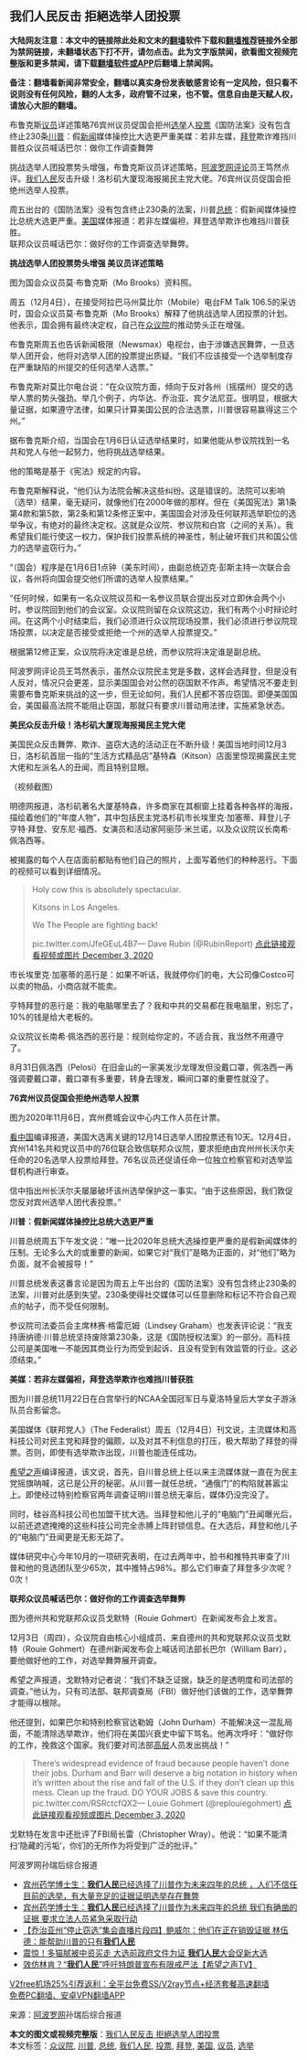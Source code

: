  <h2>我们人民反击 拒絕选举人团投票</h2> <p class="notice"><b>大陆网友注意：本文中的链接除此处和文末的<a href="https://github.com/bannedbook/fanqiang" >翻墙</a>软件下载和<a href="https://github.com/killgcd/justmysocks/blob/master/README.md">翻墙推荐</a>链接外全部为禁网链接，未翻墙状态下打不开，请勿点击。此为文字版禁闻，欲看图文视频完整版和更多禁闻，请下载<a href="https://github.com/bannedbook/fanqiang">翻墙软件或APP</a>后翻墙上禁闻网。</p><p>备注：翻墙看新闻非常安全，翻墙以真实身份发表敏感言论有一定风险，但只看不说则没有任何风险，翻的人太多，政府管不过来，也不管。信息自由是天赋人权，请放心大胆的翻墙。</b></p>  <div class="entry"> <p id="summary">布鲁克斯<a href="https://www.bannedbook.org/bnews/tag/%e8%ae%ae%e5%91%98/" class="st_tag internal_tag" rel="tag" title="标签 议员 下的日志">议员</a>详述策略76宾州议员促国会拒州<a href="https://www.bannedbook.org/bnews/tag/%e9%80%89%e4%b8%be/" class="st_tag internal_tag" rel="tag" title="标签 选举 下的日志">选举</a>人<a href="https://www.bannedbook.org/bnews/tag/%E6%8A%95%E7%A5%A8/" class="st_tag internal_tag" rel="tag" title="标签 投票 下的日志">投票</a>《国防法案》没有包含终止230条<a href="https://www.bannedbook.org/bnews/tag/%e5%b7%9d%e6%99%ae/" class="st_tag internal_tag" rel="tag" title="标签 川普 下的日志">川普</a>：假<span class='wp_keywordlink_affiliate'><a href="https://www.bannedbook.org/" title="新闻">新闻</a></span>媒体操控比大选更严重美媒：若非左媒，<a href="https://www.bannedbook.org/bnews/tag/%e6%8b%9c%e7%99%bb/" class="st_tag internal_tag" rel="tag" title="标签 拜登 下的日志">拜登</a>欺诈难挡川普胜众议员喊话巴尔：做你工作调查舞弊</p> <p>挑战选举人团投票势头增强，布鲁克斯议员详述策略，<span class='wp_keywordlink_affiliate'><a href="https://www.aboluowang.com/" title="阿波罗网" target="_blank">阿波罗网</a></span><span class='wp_keywordlink_affiliate'><a href="https://www.bannedbook.org/bnews/comments/" title="新闻评论" target="_blank">评论</a></span>员王笃然点评。<a href="https://www.bannedbook.org/bnews/tag/%E6%88%91%E4%BB%AC%E4%BA%BA%E6%B0%91/" class="st_tag internal_tag" rel="tag" title="标签 我们人民 下的日志">我们人民</a>反击升级！洛杉矶大厦现海报揭民主党大佬。76宾州议员促国会拒绝州选举人投票。</p> <p>周五出台的《国防法案》没有包含终止230条的法案，川普<a href="https://www.bannedbook.org/bnews/tag/%e6%80%bb%e7%bb%9f/" class="st_tag internal_tag" rel="tag" title="标签 总统 下的日志">总统</a>：假新闻媒体操控比总统大选更严重。<a href="https://www.bannedbook.org/bnews/tag/%e7%be%8e%e5%9b%bd/" class="st_tag internal_tag" rel="tag" title="标签 美国 下的日志">美国</a>媒体报道：若非左媒偏袒，拜登选举欺诈也难挡川普获胜。<br />联邦众议员喊话巴尔：做好你的工作调查选举舞弊。</p> <p><strong>挑战选举人团投票势头增强 美议员详述策略</strong></p> <p>图为国会众议员莫‧布鲁克斯（Mo Brooks）资料照。</p> <p>周五（12月4日），在接受阿拉巴马州莫比尔（Mobile）电台FM Talk 106.5的采访时，国会众议员莫‧布鲁克斯（Mo Brooks）解释了他挑战选举人团投票的计划。他表示，国会拥有最终决定权，自己在<a href="https://www.bannedbook.org/bnews/tag/%E4%BC%97%E8%AE%AE%E9%99%A2/" class="st_tag internal_tag" rel="tag" title="标签 众议院 下的日志">众议院</a>的推动势头正在增强。</p> <p>布鲁克斯周五也告诉新闻极限（Newsmax）电视台，由于涉嫌选民舞弊，一旦选举人团开会，他将对选举人团的投票提出质疑。“我们不应该接受一个选举制度存在严重缺陷的州提交的任何选举人选票。”</p> <p>布鲁克斯对莫比尔电台说：“在众议院方面，倾向于反对各州（摇摆州）提交的选举人票的势头强劲。举几个例子，内华达、乔治亚、宾夕法尼亚。很明显，根据大量证据，如果遵守法律，如果只计算美国公民的合法选票，川普很容易赢得这三个州。”</p> <p>据布鲁克斯介绍，当国会在1月6日认证选举结果时，如果他能从参议院找到一名共和党人与他一起努力，他将挑战选举结果。</p> <p>他的策略是基于《宪法》规定的内容。</p> <p>布鲁克斯解释说，“他们认为法院会解决这些纠纷。这是错误的。法院可以影响（选举）结果，毫无疑问，就像他们在2000年做的那样。但在《美国宪法》第1条第4款和第5款，第2条和第12条修正案中，美国国会对涉及任何联邦选举职位的选举争议，有绝对的最终决定权。这就是众议院、参议院和白宫（之间的关系）。我希望我们能行使这一权力，保护我们投票系统的神圣性，制止破坏我们共和国公信力的选举盗窃行为。”</p> <p>“（国会）程序是在1月6日1点钟（美东时间），由副总统迈克‧彭斯主持一次联合会议，各州将向国会提交他们所谓的选举人投票结果。”</p> <p>“任何时候，如果有一名众议院议员和一名参议员联合提出反对立即休会两个小时。参议院回到他们的会议室。众议院则留在众议院这边，我们有两个小时辩论时间。在这两个小时结束后，我们必须进行众议院现场投票，我们必须进行参议院现场投票，以决定是否接受或拒绝一个州的选举人投票提交。”</p>  <p>根据第12修正案，众议院将决定谁是总统，而参议院将决定谁是副总统。</p> <p>阿波罗网评论员王笃然表示，虽然众议院民主党是多数，这样会选拜登，但是没有人反对，情况只会更差，显示美国国会对公然的窃国默不作声。希望情况不要走到需要布鲁克斯来挑战的这一步，但无论如何，我们人民都不答应窃国。即便美国国会，美国最高法院不能阻止窃国，那就只有要求川普动用法律，实施紧急状态。</p> <p><strong>美民众反击升级！洛杉矶大厦现海报揭民主党大佬&nbsp;</strong></p> <p>美国民众反击舞弊、欺诈、盗窃大选的活动正在不断升级！美国当地时间12月3日，洛杉矶首屈一指的“生活方式精品店”基特森（Kitson）店面里惊现揭露民主党大佬和左派名人的丑闻，而且特别显眼。</p> <p>（视频截图）</p> <p>明德网报道，洛杉矶著名大厦基特森，许多商家在其橱窗上挂着各种各样的海报，描绘着他们的“年度人物”，其中包括民主党洛杉矶市长埃里克·加塞蒂、拜登儿子亨特·拜登、安东尼·福西、女演员和活动家阿丽莎·米兰诺，以及众议院议长南希·佩洛西等。</p> <p>被揭露的每个人在店面前都贴有他们自己的照片，上面写着他们的种种恶行。下面的视频可以看到详细情况。</p> <blockquote><p>Holy cow this is absolutely spectacular.</p> <p>Kitsons in Los Angeles.</p> <p>We The People are fighting back!</p> <p>                             pic.twitter.com/JfeGEuL4B7— Dave Rubin (@RubinReport) <a href="https://twitter.com/RubinReport/status/1334519768334950401?ref_src=twsrc%5Etfw">点此链接观看视频或图片 December 3, 2020</a></p></blockquote> <p>市长埃里克·加塞蒂的恶行是：如果不听话，我就停你们的电，大公司像Costco可以卖的物品，小商店就不能卖。</p> <p>亨特拜登的恶行是：我的电脑哪里去了？我和中共的交易都在我电脑里，别忘了，10%的钱是给大老板的。</p>  <p>众议院议长南希·佩洛西的恶行是：规则给你定的，不适合我，我当然不用遵守了。</p> <p><strong></strong></p> <p>8月31日佩洛西（Pelosi）在旧金山的一家美发沙龙理发但没戴口罩，佩洛西一再强调要戴口罩，戴口罩有多重要，转身去理发，瞬间口罩的重要性就没了。</p> <p><strong>76宾州议员促国会拒绝州选举人投票</strong></p> <p>图为2020年11月6日，宾州费城会议中心内工作人员在计票。</p> <p><span class='wp_keywordlink_affiliate'><a href="https://www.secretchina.com/" title="看中国" target="_blank">看中国</a></span>编译报道，美国大选离关键的12月14日选举人团投票还有10天。12月4日，宾州141名共和党议员中的76位联合致信联邦众议院，要求拒绝由宾州州长沃尔夫任命的20名选举人投票给拜登。76名议员还促请任命一位独立检察官和对选举监督机构进行审查。</p> <p>信中指出州长沃尔夫屡屡破坏该州选举保护这一事实。“由于这些原因，我们敦促您反对宾州选举人团代表投票。”</p> <p><strong>川普：假新闻媒体操控比总统大选更严重</strong></p> <p>川普总统周五下午发文说：“唯一比2020年总统大选操控更严重的是假新闻媒体的压制。无论多么大的或重要的新闻，如果它对“我们”是略为正面的，对“他们”略为负面，就不会被报导！”</p> <p>川普总统发表这番言论是因为周五上午出台的《国防法案》没有包含终止230条的法案，川普对此感到失望。230条使得社交媒体可以任意删除和标记不符合自己观点的帖子，而不受任何限制。</p> <p>参议院司法委员会主席林赛·格雷厄姆（Lindsey Graham）也发表评论说：“我支持唐纳德·川普总统坚持废除第230条，这是《国防授权法案》的一部分。高科技公司是美国唯一不能因其商业行为而受到起诉、且没有受到有效监管的行业。这必须结束。”</p> <p><strong>美媒：若非左媒偏袒，拜登选举欺诈也难挡川普获胜</strong></p> <p>图为川普总统11月22日在白宫举行的NCAA全国冠军日与夏洛特皇后大学女子游泳队员合影留念。</p>  <p>美国媒体《联邦党人》（The Federalist）周五（12月4日）刊文说，主流媒体和高科技公司对民主党和拜登的偏颇，以及对其不利信息的打压，极大帮助了拜登的得票。否则，即使有选举欺诈出现，川普也能连任成功。</p> <p><span class='wp_keywordlink_affiliate'><a href="https://www.soundofhope.org" title="希望之声" target="_blank">希望之声</a></span>编译报道，该文说，首先，自川普总统上任以来主流媒体就一直在为民主党摇旗呐喊，这已是公开的秘密。从川普一就任总统，“通俄门”的构陷就甚嚣尘上。即使经过特别检察官两年调查证明川普总统无辜后，媒体仍没完没了。</p> <p>同时，硅谷高科技公司也加盟干扰大选。当拜登和他儿子的“电脑门”丑闻曝光后，以前还遮遮掩掩的这些科技公司完全赤膊上阵封锁信息。在大选后，拜登和他儿子的“电脑门”丑闻更是无影无踪了。</p> <p>媒体研究中心今年10月的一项研究表明，在过去两年中，脸书和推特共审查了川普和他的竞选团队至少65次，其中推特占98%。那么它们审查了拜登多少次呢？0次！</p> <p><strong>联邦众议员喊话巴尔：做好你的工作调查选举舞弊</strong></p> <p>图为德州共和党联邦众议员戈默特（Rouie Gohmert）在新闻发布会上发言。</p> <p>12月3日（周四），众议院自由核心小组成员、来自德州的共和党联邦众议员戈默特（Rouie Gohmert）在德州新闻发布会上喊话司法部长巴尔（William Barr），要他做好他的工作，对选举舞弊展开调查。</p> <p>希望之声报道，戈默特对记者说：“我们不缺乏证据，缺乏的是透明度和司法部的调查。”他认为，只有司法部、联邦调查局（FBI）做好他们该做的工作，选举舞弊才能得以根除。</p> <p>他还提到，如果巴尔和特别检察官达勒姆（John Durham）不能解决这一混乱局面，不能清除选举欺诈，他们将在美国兴衰史中留下骂名。他再次呼吁：“做好你的工作，挽救这个国家。我们要对司法部<span class='wp_keywordlink_affiliate'><a href="https://www.bannedbook.org/bnews/ccpdope/" title="中共高层内幕" target="_blank">高层</a></span>人员发出挑战！”</p> <blockquote><p>There’s widespread evidence of fraud because people haven’t done their jobs. Durham and Barr will deserve a big notation in history when it’s written about the rise and fall of the U.S. if they don’t clean up this mess. Clean up the fraud. DO YOUR JOBS &amp; save this country. pic.twitter.com/RSRctcfQX2— Louie Gohmert (@replouiegohmert) <a href="https://twitter.com/replouiegohmert/status/1334610253091139584?ref_src=twsrc%5Etfw">点此链接观看视频或图片 December 3, 2020</a></p></blockquote> <p>戈默特在发言中还批评了FBI局长雷（Christopher Wray）。他说：“如果不能清扫‘隐藏的污垢’，你们的无所作为将受到广泛的批评。”</p> <p>阿波罗网孙瑞后综合报道</p> <ul class='op-related-articles' title='相关阅读'> <li><a href='https://www.bannedbook.org/bnews/bannedvideo/20201203/1441457.html' target='_blank'>宾州药学博士生：<b>我们人民</b>已经选择了川普作为未来四年的总统 ，人们不信任目前的选举，有大量充足的证据证明选举存在舞弊</a></li> <li><a href='https://www.bannedbook.org/bnews/bannedvideo/20201203/1441272.html' target='_blank'>宾州药学博士生：<b>我们人民</b>已经选择了川普作为未来四年的总统 我们有确凿的证据 要求立法人员紧急采取行动</a></li> <li><a href='https://www.bannedbook.org/bnews/bannedvideo/20201203/1441107.html' target='_blank'>【乔治亚州“停止窃选”集会直播片段四】鲍威尔：他们在正在销毁证据  林伍德：能帮助川普的只有<b>我们人民</b></a></li> <li><a href='https://www.bannedbook.org/bnews/topimagenews/20201202/1440845.html' target='_blank'>震惊！多猫腻被中资买走 大选前政府文件为证 <b>我们人民</b>大会促新大选</a></li> <li><a href='https://www.bannedbook.org/bnews/cbnews/20201202/1440488.html' target='_blank'>效仿林肯？“<b>我们人民</b>”呼吁特朗普宣布有限戒严法【希望之声TV】</a></li> </ul> <p class="texttj"> <a href="https://github.com/bannedbook/fanqiang/wiki/V2ray%E6%9C%BA%E5%9C%BA" target="_blank">V2free机场25%引荐返利：全平台免费SS/V2ray节点+经济套餐高速翻墙</a><br/> <a href="https://github.com/bannedbook/fanqiang/wiki/%E7%A6%81%E9%97%BB%E7%BD%91%E5%AE%89%E5%8D%93%E7%BF%BB%E5%A2%99%E6%96%B0%E9%97%BBAPP" target="_blank">免费PC翻墙、安卓VPN翻墙APP</a></p><p> 来源：<a href="https://www.aboluowang.com/2020/1206/1530919.html" target="_blank">阿波罗网</a>孙瑞后综合报道 </p> <a name='sharetosocial'></a>       <div><b>本文的图文或视频完整版</b>：<a href='https://www.bannedbook.org/bnews/topimagenews/20201206/1442772.html'>我们人民反击 拒絕选举人团投票</a></div>  </div><!--END ENTRY--> <div class="postfooter"> <div>本文标签：<a href="https://www.bannedbook.org/bnews/tag/%E4%BC%97%E8%AE%AE%E9%99%A2/" rel="tag">众议院</a>, <a href="https://www.bannedbook.org/bnews/tag/%e5%b7%9d%e6%99%ae/" rel="tag">川普</a>, <a href="https://www.bannedbook.org/bnews/tag/%e6%80%bb%e7%bb%9f/" rel="tag">总统</a>, <a href="https://www.bannedbook.org/bnews/tag/%E6%88%91%E4%BB%AC%E4%BA%BA%E6%B0%91/" rel="tag">我们人民</a>, <a href="https://www.bannedbook.org/bnews/tag/%E6%8A%95%E7%A5%A8/" rel="tag">投票</a>, <a href="https://www.bannedbook.org/bnews/tag/%e6%8b%9c%e7%99%bb/" rel="tag">拜登</a>, <a href="https://www.bannedbook.org/bnews/tag/%e7%be%8e%e5%9b%bd/" rel="tag">美国</a>, <a href="https://www.bannedbook.org/bnews/tag/%e8%ae%ae%e5%91%98/" rel="tag">议员</a>, <a href="https://www.bannedbook.org/bnews/tag/%e9%80%89%e4%b8%be/" rel="tag">选举</a></div>  </div><!--END POSTFOOTER--> 